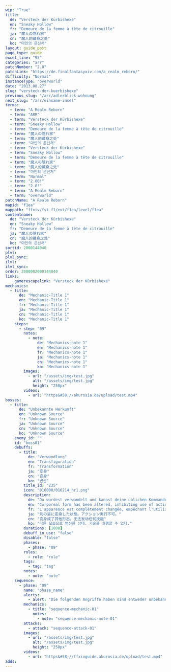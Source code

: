 ```yaml
---
wip: "True"
title:
  de: "Versteck der Kürbishexe"
  en: "Sneaky Hollow"
  fr: "Demeure de la femme à tête de citrouille"
  ja: "魔人の隠れ家"
  cn: "魔人的藏身之处"
  ko: "마인의 은신처"
layout: guide_post
page_type: guide
excel_line: "95"
categories: "arr"
patchNumber: "2.0"
patchLink: "https://de.finalfantasyxiv.com/a_realm_reborn/"
difficulty: "Normal"
instanceType: "overworld"
date: "2013.08.27"
slug: "versteck-der-kuerbishexe"
previous_slug: "/arr/adlerblick-wohnung"
next_slug: "/arr/einsame-insel"
terms:
  - term: "A Realm Reborn"
  - term: "ARR"
  - term: "Versteck der Kürbishexe"
  - term: "Sneaky Hollow"
  - term: "Demeure de la femme à tête de citrouille"
  - term: "魔人の隠れ家"
  - term: "魔人的藏身之处"
  - term: "마인의 은신처"
  - term: "Versteck der Kürbishexe"
  - term: "Sneaky Hollow"
  - term: "Demeure de la femme à tête de citrouille"
  - term: "魔人の隠れ家"
  - term: "魔人的藏身之处"
  - term: "마인의 은신처"
  - term: "Normal"
  - term: "2.00!"
  - term: "2.0!"
  - term: "A Realm Reborn"
  - term: "overworld"
patchName: "A Realm Reborn"
mapid: "f1ea"
mappath: "ffxiv/fst_f1/evt/f1ea/level/f1ea"
contentname:
  de: "Versteck der Kürbishexe"
  en: "Sneaky Hollow"
  fr: "Demeure de la femme à tête de citrouille"
  ja: "魔人の隠れ家"
  cn: "魔人的藏身之处"
  ko: "마인의 은신처"
sortid: 2000144040
plvl: 
plvl_sync: 
ilvl: 
ilvl_sync: 
order: 2000002000144040
links:
    gamerescapelink: "Versteck der Kürbishexe"
mechanics:
  - title:
      de: "Mechanic-Title 1"
      en: "Mechanic-Title 1"
      fr: "Mechanic-Title 1"
      ja: "Mechanic-Title 1"
      cn: "Mechanic-Title 1"
      ko: "Mechanic-Title 1"
    steps:
      - step: "09"
        notes:
          - note:
              de: "Mechanics-note 1"
              en: "Mechanics-note 1"
              fr: "Mechanics-note 1"
              ja: "Mechanics-note 1"
              cn: "Mechanics-note 1"
              ko: "Mechanics-note 1"
        images:
          - url: "/assets/img/test.jpg"
            alt: "/assets/img/test.jpg"
            height: "250px"
        videos:
          - url: "https&#58;//akurosia.de/upload/test.mp4"
bosses:
  - title:
      de: "Unbekannte Herkunft"
      en: "Unknown Source"
      fr: "Unknown Source"
      ja: "Unknown Source"
      cn: "Unknown Source"
      ko: "Unknown Source"
    enemy_id: ""
    id: "boss01"
    debuffs:
      - title:
          de: "Verwandlung"
          en: "Transfiguration"
          fr: "Transformation"
          ja: "変身"
          cn: "变身"
          ko: "변신"
        title_id: "235"
        icon: "016000/016214_hr1.png"
        description:
          de: "Du wurdest verwandelt und kannst deine üblichen Kommandos nicht benutzen."
          en: "Corporeal form has been altered, inhibiting use of actions."
          fr: "L'apparence est complètement changée, empêchant l'utilisation des actions."
          ja: "別の姿に変身した状態。アクション実行不可。"
          cn: "变身成了其他形态，无法发动任何技能"
          ko: "다른 모습으로 변신한 상태. 기술을 실행할 수 없다."
        durations: [1800]
        debuff_in_use: "false"
        disable: "false"
        phases:
          - phase: "09"
        roles:
          - role: "role"
        tags:
          - tag: "tag"
        notes:
          - note: "note"
    sequence:
      - phase: "09"
        name: "phase_name"
        alerts:
          - alert: "Die folgenden Angriffe haben sind entweder unbekannt oder haben keine klare Herkunft"
        mechanics:
          - title: "sequence-mechanic-01"
            notes:
              - note: "sequence-mechanic-note-01"
        attacks:
          - attack: "sequence-attack-01"
        images:
          - url: "/assets/img/test.jpg"
            alt: "/assets/img/test.jpg"
            height: "250px"
        videos:
          - url: "https&#58;//ffxivguide.akurosia.de/upload/test.mp4"
adds:
---
```

